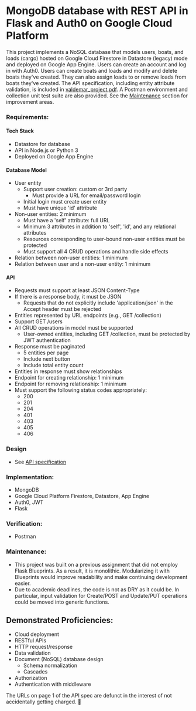# MongoDB database with REST API in Flask and Auth0 on Google Cloud Platform

This project implements a NoSQL database that models users, boats, and loads (cargo) hosted on Google Cloud Firestore in Datastore (legacy) mode and deployed on Google App Engine. Users can create an account and log in with Auth0. Users can create boats and loads and modify and delete boats they've created. They can also assign loads to or remove loads from boats they've created. The API specification, including entity attribute validation, is included in [valdemar_project.pdf](https://github.com/MHValdez/CS493-a9-final-project/blob/main/valdemar_project.pdf). A Postman environment and collection unit test suite are also provided. See the [Maintenance](https://github.com/MHValdez/CS493-a9-final-project/blob/main/README.md#maintenance) section for improvement areas.

### Requirements:

#### Tech Stack
- Datastore for database
- API in Node.js or Python 3
- Deployed on Google App Engine

#### Database Model
- User entity
  - Support user creation: custom or 3rd party
    - Must provide a URL for email/password login
  - Initial login must create user entity
  - Must have unique 'id' attribute
- Non-user entities: 2 minimum
  - Must have a 'self' attribute: full URL
  - Minimum 3 attributes in addition to 'self', 'id', and any relational attributes
  - Resources corresponding to user-bound non-user entities must be protected
  - Must support all 4 CRUD operations and handle side effects
- Relation between non-user entities: 1 minimum
- Relation between user and a non-user entity: 1 minimum


#### API
- Requests must support at least JSON Content-Type
- If there is a response body, it must be JSON
  - Requests that do not explicitly include 'application/json' in the Accept header must be rejected
- Entities represented by URL endpoints (e.g., GET /collection)
- Support GET /users
- All CRUD operations in model must be supported
  - User-owned entities, including GET /collection, must be protected by JWT authentication
- Response must be paginated
  - 5 entities per page
  - Include next button
  - Include total entity count
- Entities in response must show relationships
- Endpoint for creating relationship: 1 minimum
- Endpoint for removing relationship: 1 minimum
- Must support the following status codes appropriately:
  - 200
  - 201
  - 204
  - 401
  - 403
  - 405
  - 406

### Design
- See [API specification](https://github.com/MHValdez/CS493-a9-final-project/blob/main/valdemar_project.pdf)

### Implementation:
- MongoDB
- Google Cloud Platform Firestore, Datastore, App Engine
- Auth0, JWT
- Flask

### Verification:
- Postman

### Maintenance:
- This project was built on a previous assignment that did not employ Flask Blueprints. As a result, it is monolithic. Modularizing it with Blueprints would improve readability and make continuing development easier.
- Due to academic deadlines, the code is not as DRY as it could be. In particular, input validation for Create/POST and Update/PUT operations could be moved into generic functions.

## Demonstrated Proficiencies:
- Cloud deployment
- RESTful APIs
- HTTP request/response
- Data validation
- Document (NoSQL) database design
  - Schema normalization
  - Cascades
- Authorization
- Authentication with middleware

The URLs on page 1 of the API spec are defunct in the interest of not accidentally getting charged. 🙂
